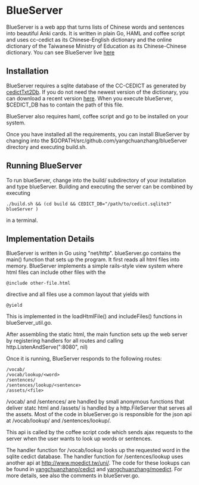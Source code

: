 # BlueServer

BlueServer is a web app that turns lists of Chinese words and sentences into beautiful Anki cards. It is written in plain Go, HAML and coffee script and uses cc-cedict as its Chinese-English dictionary and the online dictionary of the Taiwanese Ministry of Education as its Chinese-Chinese dictionary. You can see BlueServer live [here](http://thebluemandarinlab.com:8080/)

## Installation

BlueServer requires a sqlite database of the CC-CEDICT as generated by [cedictTxt2Db](https://github.com/yangchuanzhang/cedictTxt2Db). If you do not need the newest version of the dictionary, you can download a recent version [here](https://www.dropbox.com/s/277fmaofyaf0dvn/cedict.sqlite3). When you execute blueServer, $CEDICT_DB has to contain the path of this file.

BlueServer also requires haml, coffee script and go to be installed on your system.

Once you have installed all the requirements, you can install BlueServer by changing into the $GOPATH/src/github.com/yangchuanzhang/blueServer directory and executing build.sh. 

## Running BlueServer

To run blueServer, change into the build/ subdirectory of your installation and type blueServer. Building and executing the server can be combined by executing

    ./build.sh && (cd build && CEDICT_DB="/path/to/cedict.sqlite3" blueServer )

in a terminal.

## Implementation Details

BlueServer is written in Go using "net/http". blueServer.go contains the main() function that sets up the program. It first reads all html files into memory. BlueServer implements a simple rails-style view system where html files can include other files with the

    @include other-file.html

directive and all files use a common layout that yields with 

    @yield

This is implemented in the loadHtmlFile() and includeFiles() functions in blueServer_util.go.

After assembling the static html, the main function sets up the web server by registering handlers for all routes and calling
   http.ListenAndServe(":8080", nil)

Once it is running, BlueServer responds to the following routes:

    /vocab/
    /vocab/lookup/<word>
    /sentences/
    /sentences/lookup/<sentence>
    /assets/<file>

/vocab/ and /sentences/ are handled by small anonymous functions that deliver statc html and /assets/ is handled by a http.FileServer that serves all the assets. Most of the code in blueServer.go is responsible for the json api at /vocab/lookup/ and /sentences/lookup/.

This api is called by the coffee script code which sends ajax requests to the server when the user wants to look up words or sentences.

The handler function for /vocab/lookup looks up the requested word in the sqlite cedict database. The handler function for /sentences/lookup uses another api at http://www.moedict.tw/uni/. The code for these lookups can be found in [yangchuanzhang/cedict](https://github.com/yangchuanzhang/cedict) and [yangchuanzhang/moedict](https://github.com/yangchuanzhang/moedict). For more details, see also the comments in blueServer.go. 
